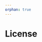 ```yaml
---
orphan: true
---
```


# License

```{include} ../LICENSE

```
                                                 